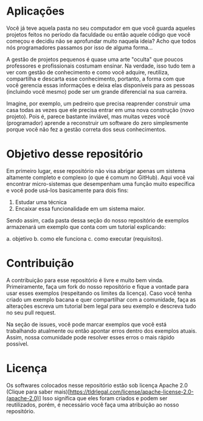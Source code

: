 # Aplicações

Você já teve aquela pasta no seu computador em que você guarda aqueles projetos feitos no período da faculdade ou então aquele código que você começou e decidiu não se aprofundar muito naquela ideia? Acho que todos nós programadores passamos por isso de alguma forma...

A gestão de projetos pequenos é quase uma arte "oculta" que poucos professores e profissionais costumam ensinar. Na verdade, isso tudo tem a ver com gestão de conhecimento e como você adquire, reutiliza, compartilha e descarta esse conhecimento, portanto, a forma com que você gerencia essas informações e deixa elas disponíveis para as pessoas (incluindo você mesmo) pode ser um grande diferencial na sua carreira. 

Imagine, por exemplo, um pedreiro que precisa reaprender construir uma casa todas as vezes que ele precisa entrar em uma nova construção (novo projeto). Pois é, parece bastante inviável, mas muitas vezes você (programador) aprende a reconstruir um software do zero simplesmente porque você não fez a gestão correta dos seus conhecimentos. 

# Objetivo desse repositório

Em primeiro lugar, esse repositório não visa abrigar apenas um sistema altamente completo e complexo (o que é comum no GitHub). Aqui você vai encontrar micro-sistemas que desempenham uma função muito específica e você pode usá-los basicamente para dois fins: 

1. Estudar uma técnica 
2. Encaixar essa funcionalidade em um sistema maior. 
 
Sendo assim, cada pasta dessa seção do nosso repositório de exemplos armazenará um exemplo que conta com um tutorial explicando:

a. objetivo 
b. como ele funciona 
c. como executar (requisitos). 

# Contribuição

A contribuição para esse repositório é livre e muito bem vinda. Primeiramente, faça um fork do nosso repositório e fique a vontade para usar esses exemplos (respeitando os limites da licença). Caso você tenha criado um exemplo bacana e quer compartilhar com a comunidade, faça as alterações escreva um tutorial bem legal para seu exemplo e descreva tudo no seu pull request. 

Na seção de issues, você pode marcar exemplos que você está trabalhando atualmente ou então apontar erros dentro dos exemplos atuais. Assim, nossa comunidade pode resolver esses erros o mais rápido possível.

# Licença

Os softwares colocados nesse repositório estão sob licença Apache 2.0 (Clique para saber mais)[https://tldrlegal.com/license/apache-license-2.0-(apache-2.0)]
Isso significa que eles foram criados e podem ser reutilizados, porém, é necessário você faça uma atribuição ao nosso repositório.
